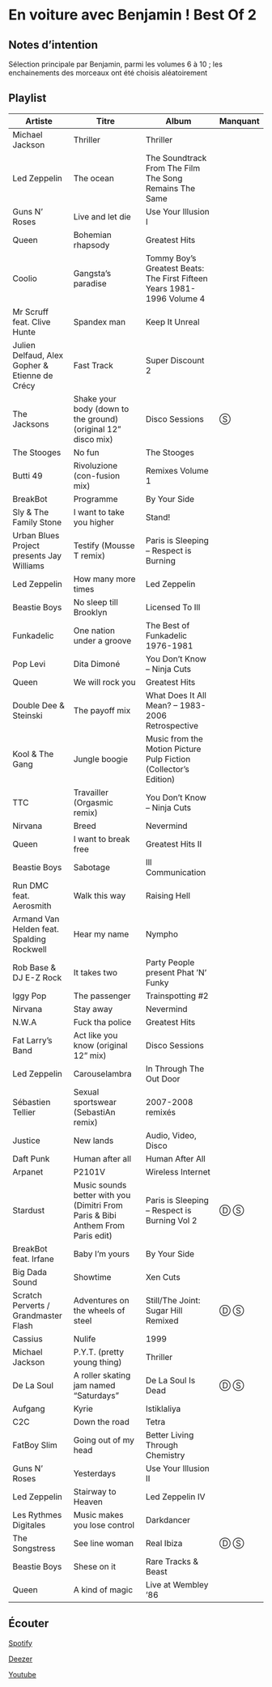 # En voiture avec Benjamin ! Best Of 2

## Notes d’intention

Sélection principale par Benjamin, parmi les volumes 6 à 10 ; les enchainements des morceaux ont été choisis aléatoirement

## Playlist

| Artiste                                        | Titre                                                                           | Album                                                                  | Manquant |
|------------------------------------------------|---------------------------------------------------------------------------------|------------------------------------------------------------------------|----------|
| Michael Jackson                                | Thriller                                                                        | Thriller                                                               |          |
| Led Zeppelin                                   | The ocean                                                                       | The Soundtrack From The Film The Song Remains The Same                 |          |
| Guns N’ Roses                                  | Live and let die                                                                | Use Your Illusion I                                                    |          |
| Queen                                          | Bohemian rhapsody                                                               | Greatest Hits                                                          |          |
| Coolio                                         | Gangsta’s paradise                                                              | Tommy Boy’s Greatest Beats: The First Fifteen Years 1981-1996 Volume 4 |          |
| Mr Scruff feat. Clive Hunte                    | Spandex man                                                                     | Keep It Unreal                                                         |          |
| Julien Delfaud, Alex Gopher & Etienne de Crécy | Fast Track                                                                      | Super Discount 2                                                       |          |
| The Jacksons                                   | Shake your body (down to the ground) (original 12” disco mix)                   | Disco Sessions                                                         | Ⓢ        |
| The Stooges                                    | No fun                                                                          | The Stooges                                                            |          |
| Butti 49                                       | Rivoluzione (con-fusion mix)                                                    | Remixes Volume 1                                                       |          |
| BreakBot                                       | Programme                                                                       | By Your Side                                                           |          |
| Sly & The Family Stone                         | I want to take you higher                                                       | Stand!                                                                 |          |
| Urban Blues Project presents Jay Williams      | Testify (Mousse T remix)                                                        | Paris is Sleeping – Respect is Burning                                 |          |
| Led Zeppelin                                   | How many more times                                                             | Led Zeppelin                                                           |          |
| Beastie Boys                                   | No sleep till Brooklyn                                                          | Licensed To Ill                                                        |          |
| Funkadelic                                     | One nation under a groove                                                       | The Best of Funkadelic 1976-1981                                       |          |
| Pop Levi                                       | Dita Dimoné                                                                     | You Don’t Know – Ninja Cuts                                            |          |
| Queen                                          | We will rock you                                                                | Greatest Hits                                                          |          |
| Double Dee & Steinski                          | The payoff mix                                                                  | What Does It All Mean? – 1983-2006 Retrospective                       |          |
| Kool & The Gang                                | Jungle boogie                                                                   | Music from the Motion Picture Pulp Fiction (Collector’s Edition)       |          |
| TTC                                            | Travailler (Orgasmic remix)                                                     | You Don’t Know – Ninja Cuts                                            |          |
| Nirvana                                        | Breed                                                                           | Nevermind                                                              |          |
| Queen                                          | I want to break free                                                            | Greatest Hits II                                                       |          |
| Beastie Boys                                   | Sabotage                                                                        | Ill Communication                                                      |          |
| Run DMC feat. Aerosmith                        | Walk this way                                                                   | Raising Hell                                                           |          |
| Armand Van Helden feat. Spalding Rockwell      | Hear my name                                                                    | Nympho                                                                 |          |
| Rob Base & DJ E-Z Rock                         | It takes two                                                                    | Party People present Phat ’N’ Funky                                    |          |
| Iggy Pop                                       | The passenger                                                                   | Trainspotting #2                                                       |          |
| Nirvana                                        | Stay away                                                                       | Nevermind                                                              |          |
| N.W.A                                          | Fuck tha police                                                                 | Greatest Hits                                                          |          |
| Fat Larry’s Band                               | Act like you know (original 12” mix)                                            | Disco Sessions                                                         |          |
| Led Zeppelin                                   | Carouselambra                                                                   | In Through The Out Door                                                |          |
| Sébastien Tellier                              | Sexual sportswear (SebastiAn remix)                                             | 2007-2008 remixés                                                      |          |
| Justice                                        | New lands                                                                       | Audio, Video, Disco                                                    |          |
| Daft Punk                                      | Human after all                                                                 | Human After All                                                        |          |
| Arpanet                                        | P2101V                                                                          | Wireless Internet                                                      |          |
| Stardust                                       | Music sounds better with you (Dimitri From Paris & Bibi Anthem From Paris edit) | Paris is Sleeping – Respect is Burning Vol 2                           | Ⓓ Ⓢ      |
| BreakBot feat. Irfane                          | Baby I’m yours                                                                  | By Your Side                                                           |          |
| Big Dada Sound                                 | Showtime                                                                        | Xen Cuts                                                               |          |
| Scratch Perverts / Grandmaster Flash           | Adventures on the wheels of steel                                               | Still/The Joint: Sugar Hill Remixed                                    | Ⓓ Ⓢ      |
| Cassius                                        | Nulife                                                                          | 1999                                                                   |          |
| Michael Jackson                                | P.Y.T. (pretty young thing)                                                     | Thriller                                                               |          |
| De La Soul                                     | A roller skating jam named “Saturdays”                                          | De La Soul Is Dead                                                     | Ⓓ Ⓢ      |
| Aufgang                                        | Kyrie                                                                           | Istiklaliya                                                            |          |
| C2C                                            | Down the road                                                                   | Tetra                                                                  |          |
| FatBoy Slim                                    | Going out of my head                                                            | Better Living Through Chemistry                                        |          |
| Guns N’ Roses                                  | Yesterdays                                                                      | Use Your Illusion II                                                   |          |
| Led Zeppelin                                   | Stairway to Heaven                                                              | Led Zeppelin IV                                                        |          |
| Les Rythmes Digitales                          | Music makes you lose control                                                    | Darkdancer                                                             |          |
| The Songstress                                 | See line woman                                                                  | Real Ibiza                                                             | Ⓓ Ⓢ      |
| Beastie Boys                                   | Shese on it                                                                     | Rare Tracks & Beast                                                    |          |
| Queen                                          | A kind of magic                                                                 | Live at Wembley ’86                                                    |          |

## Écouter

[Spotify](https://open.spotify.com/playlist/2DvIbfRTYOQ4EuJM83YmjJ)

[Deezer](https://www.deezer.com/playlist/6939306604?utm_source=deezer&utm_content=playlist-6939306604&utm_term=2684091262_1575921375&utm_medium=web)

[Youtube](https://www.youtube.com/playlist?list=PLRBsABaibTyJBY08XejTc9BTeBh-mAquo)
